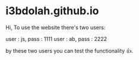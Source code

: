 # i3bdolah.github.io

Hi, To use the website there's two users:

user : js, pass : 1111
user : ab, pass : 2222

by these two users you can test the functionality 👍.
